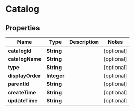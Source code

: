 

# Catalog


## Properties

| Name | Type | Description | Notes |
|------------ | ------------- | ------------- | -------------|
|**catalogId** | **String** |  |  [optional] |
|**catalogName** | **String** |  |  [optional] |
|**type** | **String** |  |  [optional] |
|**displayOrder** | **Integer** |  |  [optional] |
|**parentId** | **String** |  |  [optional] |
|**createTime** | **String** |  |  [optional] |
|**updateTime** | **String** |  |  [optional] |



